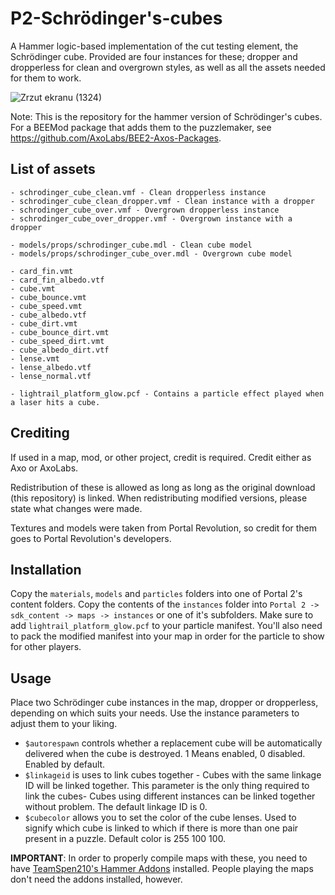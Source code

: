 # P2-Schrödinger's-cubes
A Hammer logic-based implementation of the cut testing element, the Schrödinger cube. Provided are four instances for these; dropper and dropperless for clean and overgrown styles, as well as all the assets needed for them to work.

![Zrzut ekranu (1324)](https://github.com/AxoLabs/P2-Schrodinger-s-cubes/assets/125143965/6218701c-2824-4486-9881-017ba82cae2d)

Note: This is the repository for the hammer version of Schrödinger's cubes. For a BEEMod package that adds them to the puzzlemaker, see https://github.com/AxoLabs/BEE2-Axos-Packages.

## List of assets
```
- schrodinger_cube_clean.vmf - Clean dropperless instance
- schrodinger_cube_clean_dropper.vmf - Clean instance with a dropper
- schrodinger_cube_over.vmf - Overgrown dropperless instance
- schrodinger_cube_over_dropper.vmf - Overgrown instance with a dropper

- models/props/schrodinger_cube.mdl - Clean cube model
- models/props/schrodinger_cube_over.mdl - Overgrown cube model

- card_fin.vmt
- card_fin_albedo.vtf
- cube.vmt
- cube_bounce.vmt
- cube_speed.vmt
- cube_albedo.vtf
- cube_dirt.vmt
- cube_bounce_dirt.vmt
- cube_speed_dirt.vmt
- cube_albedo_dirt.vtf
- lense.vmt
- lense_albedo.vtf
- lense_normal.vtf

- lightrail_platform_glow.pcf - Contains a particle effect played when a laser hits a cube.
```
## Crediting
If used in a map, mod, or other project, credit is required. Credit either as Axo or AxoLabs.

Redistribution of these is allowed as long as long as the original download (this repository) is linked. When redistributing modified versions, please state what changes were made.

Textures and models were taken from Portal Revolution, so credit for them goes to Portal Revolution's developers.

## Installation
Copy the `materials`, `models` and `particles` folders into one of Portal 2's content folders. Copy the contents of the `instances` folder into `Portal 2 -> sdk_content -> maps -> instances` or one of it's subfolders. Make sure to add `lightrail_platform_glow.pcf` to your particle manifest. You'll also need to pack the modified manifest into your map in order for the particle to show for other players.

## Usage
Place two Schrödinger cube instances in the map, dropper or dropperless, depending on which suits your needs. Use the instance parameters to adjust them to your liking.
- `$autorespawn` controls whether a replacement cube will be automatically delivered when the cube is destroyed. 1 Means enabled, 0 disabled. Enabled by default.
- `$linkageid` is uses to link cubes together - Cubes with the same linkage ID will be linked together. This parameter is the only thing required to link the cubes- Cubes using different instances can be linked together without problem. The default linkage ID is 0.
- `$cubecolor` allows you to set the color of the cube lenses. Used to signify which cube is linked to which if there is more than one pair present in a puzzle. Default color is 255 100 100.

**IMPORTANT**: In order to properly compile maps with these, you need to have [TeamSpen210's Hammer Addons](https://github.com/TeamSpen210/HammerAddons) installed. People playing the maps don't need the addons installed, however.
